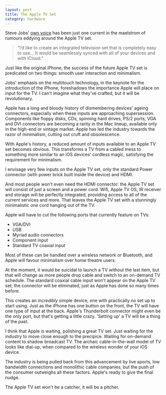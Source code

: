 ```yaml
---
layout: post
title: The Apple TV Set
category: hardware
---
```


Steve Jobs' [own voice][1] has been just one current in the maelstrom of rumours eddying around the Apple TV set.

> "I’d like to create an integrated television set that is completely easy to use... It would be seamlessly synced with all of your devices and with iCloud."

[1]: http://www.washingtonpost.com/business/technology/jobss-final-plan-an-integrated-apple-tv/2011/10/21/gIQAvhUl3L_story.html

Just like the original iPhone, the success of the future Apple TV set is predicated on two things: smooth user interaction and minimalism. 

Jobs' emphasis on the multitouch technology, in the keynote for the introduction of the iPhone, foreshadows the importance Apple will place on input for the TV. I can't imagine what they've crafted, but it will be revolutionary.

Apple has a long and bloody history of dismembering devices' ageing connectors, especially when these inputs are approaching supersession. Components like floppy disks, CDs, spinning hard drives, PS/2 ports, VGA and DVI connectors are becoming a rarity in the Mac lineup, available only in the high-end or vintage market. Apple has led the industry towards the razor of minimalism, cutting out cruft and obsolescence.

With Apple's history, a reduced amount of inputs available to an Apple TV set becomes obvious. This transforms a TV from a cabled mess to something more similar to an iOS devices' cordless magic, satisfying the requirement for minimalism.

I envisage very few inputs on the Apple TV set, only the standard Power connector (with power brick built inside the device) and HDMI.

And most people won't even need the HDMI connector: the Apple TV set will consist of just a screen and a power cord. Wifi, Apple TV OS, IR receiver and storage will be perfectly integrated, providing access to all of the current services and more. That leaves the Apple TV set with a stunningly minimalistic *one* cord hanging out of the TV.

Apple will have to cut the following ports that currently feature on TVs:

- VGA/DVI
- USB
- Myriad audio connectors
- Component input
- Standard TV coaxial input

Most of these can be handled over a wireless network or Bluetooth, and Apple will favour minimalism over home theatre users.

At the moment, it would be suicidal to launch a TV without the last item, but that will change as more people drop cable and switch to an on-demand TV schedule. The standard coaxial cable input won't appear on the Apple TV set; the connector will be eliminated, just as Apple has done so many times before.

This creates an *incredibly* simple device, one with practically no set up to start using. Just as the iPhone has one button on the front, the TV will have one type of input at the back. Apple's Thunderbolt connector might even be the only port, but that's getting a little crazy. 'Setting up' a TV will be a thing of the past.

I think that Apple is waiting, polishing a great TV set. Just waiting for the industry to move close enough to the precipice. Waiting for on-demand content to shadow broadcast TV. The archaic cable-in-the-wall model of TV looks like dial-up, when compared to the wireless wonder of your iOS device. 

The industry is being pulled back from this advancement by live sports, low bandwidth connections and monolithic cable companies, but the push of the consumer outweighs all these factors. Apple's ready to give the final nudge.

The Apple TV set won't be a catcher, it will be a pitcher.
